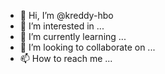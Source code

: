 - 👋 Hi, I’m @kreddy-hbo
- 👀 I’m interested in ...
- 🌱 I’m currently learning ...
- 💞️ I’m looking to collaborate on ...
- 📫 How to reach me ...

<!---
kreddy-hbo/kreddy-hbo is a ✨ special ✨ repository because its `README.md` (this file) appears on your GitHub profile.
You can click the Preview link to take a look at your changes.
--->
